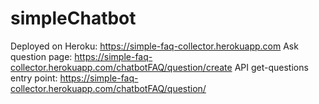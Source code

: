 # simpleChatbot
Deployed on Heroku: https://simple-faq-collector.herokuapp.com
Ask question page: https://simple-faq-collector.herokuapp.com/chatbotFAQ/question/create
API get-questions entry point: https://simple-faq-collector.herokuapp.com/chatbotFAQ/question/